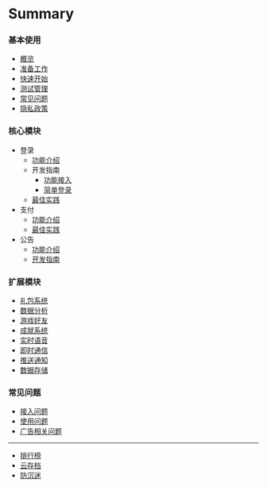 # Summary

### 基本使用

* [概览](README.md)
* [准备工作](started/get-ready.md)
* [快速开始](started/quickstart.md)
* [测试管理](started/test-accounts.md)
* [常见问题](started/faq.md)
* [隐私政策](started/agreement.md)

### 核心模块

* 登录
    * [功能介绍](core-login/features.md)
    * 开发指南
        * [功能接入](core-login/guild/start.md)
        * [简单登录](core-login/guild/simple-login.md)
    * [最佳实践](core-login/best-practice.md)  
* 支付
    * [功能介绍](core-pay/features.md)
    * [最佳实践](core-pay/best-practice.md)
* 公告
    * [功能介绍](core-billboard/features.md)
    * [开发指南](core-billboard/best-practice.md)

### 扩展模块

* [礼包系统](modules/gift/README.md)
* [数据分析](modules/analytics/README.md)
* [游戏好友](modules/gift/README.md)
* [成就系统](modules/gift/README.md)
* [实时语音](modules/gift/README.md)
* [即时通信](modules/gift/README.md)
* [推送通知](modules/gift/README.md)
* [数据存储](modules/gift/README.md)

### 常见问题

* [接入问题](faq/README.md)
* [使用问题](faq/README.md)
* [广告相关问题](faq/README.md)

----

* [排行榜](modules/gift/README.md)
* [云存档](modules/gift/README.md)
* [防沉迷](modules/gift/README.md)
